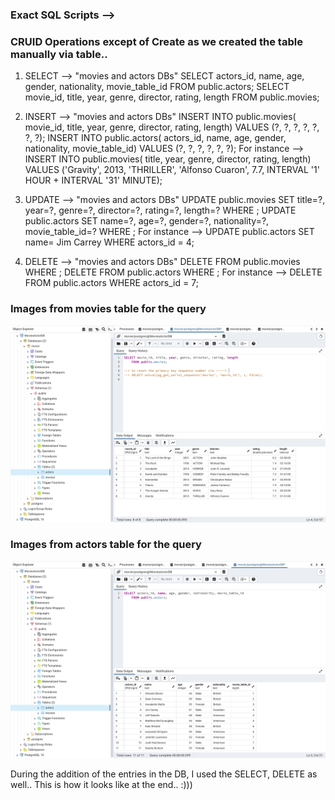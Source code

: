 ### Exact SQL Scripts --> 
### CRUID Operations except of Create as we created the table manually via table..
1. SELECT --> "movies and actors DBs"
   SELECT actors_id, name, age, gender, nationality, movie_table_id
   FROM public.actors;
   SELECT movie_id, title, year, genre, director, rating, length
   FROM public.movies;

2. INSERT --> "movies and actors DBs"
   INSERT INTO public.movies(
   movie_id, title, year, genre, director, rating, length)
   VALUES (?, ?, ?, ?, ?, ?, ?);
   INSERT INTO public.actors(
   actors_id, name, age, gender, nationality, movie_table_id)
   VALUES (?, ?, ?, ?, ?, ?);
   For instance -->
   INSERT INTO public.movies(
   title, year, genre, director, rating, length)
   VALUES ('Gravity', 2013, 'THRILLER', 'Alfonso Cuaron', 7.7, INTERVAL '1' HOUR + INTERVAL '31' MINUTE);

3. UPDATE --> "movies and actors DBs"
   UPDATE public.movies
   SET title=?, year=?, genre=?, director=?, rating=?, length=?
   WHERE <condition>;
   UPDATE public.actors
   SET name=?, age=?, gender=?, nationality=?, movie_table_id=?
   WHERE <condition>;
   For instance -->
   UPDATE public.actors
   SET name= Jim Carrey
   WHERE actors_id = 4;

4. DELETE --> "movies and actors DBs"
   DELETE FROM public.movies
   WHERE <condition>;
   DELETE FROM public.actors
   WHERE <condition>;
   For instance -->
   DELETE FROM public.actors
   WHERE actors_id = 7;

### Images from movies table for the query
![img.png](img.png)
### Images from actors table for the query
![img_1.png](img_1.png)

During the addition of the entries in the DB, I used the SELECT, DELETE as well..
This is how it looks like at the end.. :)))

